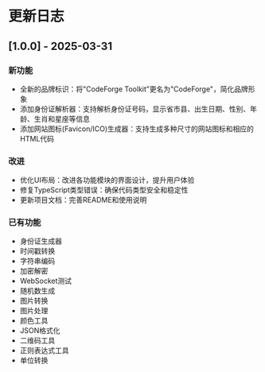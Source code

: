 # 更新日志

## [1.0.0] - 2025-03-31

### 新功能
- 全新的品牌标识：将"CodeForge Toolkit"更名为"CodeForge"，简化品牌形象
- 添加身份证解析器：支持解析身份证号码，显示省市县、出生日期、性别、年龄、生肖和星座等信息
- 添加网站图标(Favicon/ICO)生成器：支持生成多种尺寸的网站图标和相应的HTML代码

### 改进
- 优化UI布局：改进各功能模块的界面设计，提升用户体验
- 修复TypeScript类型错误：确保代码类型安全和稳定性
- 更新项目文档：完善README和使用说明

### 已有功能
- 身份证生成器
- 时间戳转换
- 字符串编码
- 加密解密
- WebSocket测试
- 随机数生成
- 图片转换
- 图片处理
- 颜色工具
- JSON格式化
- 二维码工具
- 正则表达式工具
- 单位转换
